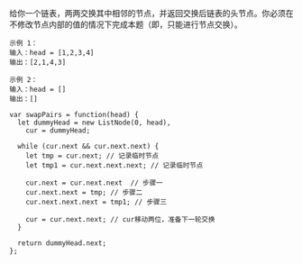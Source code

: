 给你一个链表，两两交换其中相邻的节点，并返回交换后链表的头节点。你必须在不修改节点内部的值的情况下完成本题（即，只能进行节点交换）。


 
```
示例 1：
输入：head = [1,2,3,4]
输出：[2,1,4,3]

示例 2：
输入：head = []
输出：[]

```

```
var swapPairs = function(head) {
  let dummyHead = new ListNode(0, head), 
    cur = dummyHead;

  while (cur.next && cur.next.next) {
    let tmp = cur.next; // 记录临时节点
    let tmp1 = cur.next.next.next; // 记录临时节点
  
    cur.next = cur.next.next  // 步骤一
    cur.next.next = tmp; // 步骤二
    cur.next.next.next = tmp1; // 步骤三
    
    cur = cur.next.next; // cur移动两位，准备下一轮交换
  }

  return dummyHead.next;
};
```
